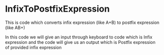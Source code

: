 # InfixToPostfixExpression
This is code which converts infix expression (like A+B) to postfix expression (like AB+)


In this code we will give an input through keyboard to code which is Infix expression and the code will give us an output which is Postfix expression of provided infix expression
